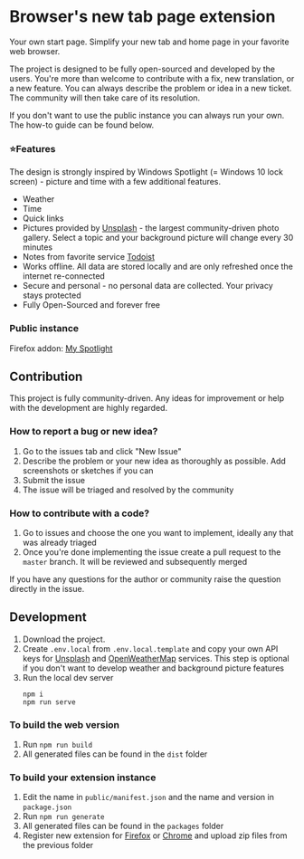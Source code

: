 Browser's new tab page extension
================================
Your own start page. Simplify your new tab and home page in your favorite web browser.

The project is designed to be fully open-sourced and developed by the users. You're more than welcome to contribute with a fix, new translation, or a new feature.  You can always describe the problem or idea in a new ticket. The community will then take care of its resolution.

If you don't want to use the public instance you can always run your own. The how-to guide can be found below.

### ⭐Features
The design is strongly inspired by Windows Spotlight (= Windows 10 lock screen) - picture and time with a few additional features.

- Weather
- Time
- Quick links
- Pictures provided by [Unsplash](https://unsplash.com/) - the largest community-driven photo gallery. Select a topic and your background picture will change every 30 minutes
- Notes from favorite service [Todoist](https://todoist.com/)
- Works offline. All data are stored locally and are only refreshed once the internet re-connected
- Secure and personal - no personal data are collected. Your privacy stays protected
- Fully Open-Sourced and forever free

### Public instance
Firefox addon: [My Spotlight](https://addons.mozilla.org/en-US/firefox/addon/my-spotlight)


Contribution
------------
This project is fully community-driven. Any ideas for improvement or help with the development are highly regarded.

### How to report a bug or new idea?
1. Go to the issues tab and click "New Issue"
2. Describe the problem or your new idea as thoroughly as possible. Add screenshots or sketches if you can
3. Submit the issue
4. The issue will be triaged and resolved by the community

### How to contribute with a code?
1. Go to issues and choose the one you want to implement, ideally any that was already triaged
2. Once you're done implementing the issue create a pull request to the `master` branch. It will be reviewed and subsequently merged

If you have any questions for the author or community raise the question directly in the issue.


Development
-----------
1. Download the project.
2. Create `.env.local` from `.env.local.template` and copy your own API keys for [Unsplash](https://unsplash.com/) and [OpenWeatherMap](https://openweathermap.org/) services. This step is optional if you don't want to develop weather and background picture features
3. Run the local dev server
   ```shell
   npm i
   npm run serve
   ```

### To build the web version
1. Run `npm run build`
2. All generated files can be found in the `dist` folder

### To build your extension instance
1. Edit the name in `public/manifest.json` and the name and version in `package.json`
2. Run `npm run generate`
3. All generated files can be found in the `packages` folder
4. Register new extension for [Firefox](https://addons.mozilla.org/en-US/developers/addons) or [Chrome](https://chrome.google.com/webstore/category/extensions) and upload zip files from the previous folder